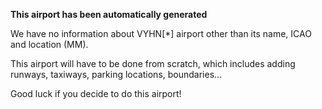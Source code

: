 **This airport has been automatically generated**

We have no information about VYHN[*] airport other than its name, ICAO and location (MM).

This airport will have to be done from scratch, which includes adding runways, taxiways, parking locations, boundaries...

Good luck if you decide to do this airport!